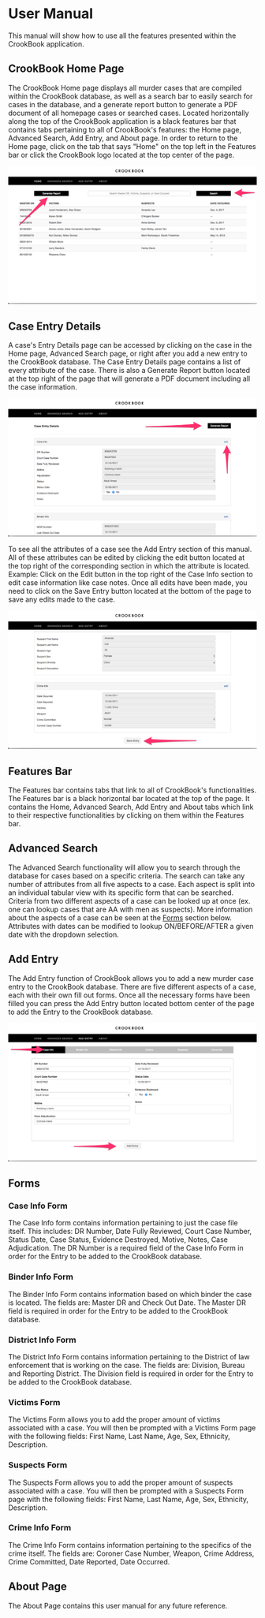 # User Manual
This manual will show how to use all the features presented within the CrookBook application.

## CrookBook Home Page
The CrookBook Home page displays all murder cases that are compiled within the CrookBook database, as well as a search bar to easily search for cases in the database, and a generate report button to generate a PDF document of all homepage cases or searched cases. Located horizontally along the top of the CrookBook application is a black features bar that contains tabs pertaining to all of CrookBook's features: the Home page, Advanced Search, Add Entry, and About page. In order to return to the Home page, click on the tab that says "Home" on the top left in the Features bar or click the CrookBook logo located at the top center of the page.

![Homepage Example](./images/UI/homepage_mockup.png)

## Case Entry Details
A case's Entry Details page can be accessed by clicking on the case in the Home page, Advanced Search page, or right after you add a new entry to the CrookBook database. The Case Entry Details page contains a list of every attribute of the case. There is also a Generate Report button located at the top right of the page that will generate a PDF document including all the case information.

![Details Example](./images/UI/details_mockup.png)

To see all the attributes of a case see the Add Entry section of this manual. All of these attributes can be edited by clicking the edit button located at the top right of the corresponding section in which the attribute is located. Example: Click on the Edit button in the top right of the Case Info section to edit case information like case notes. Once all edits have been made, you need to click on the Save Entry button located at the bottom of the page to save any edits made to the case.

![Update Example](./images/UI/edit_func_mockup.png)

## Features Bar
The Features bar contains tabs that link to all of CrookBook's functionalities. The Features bar is a black horizontal bar located at the top of the page. It contains the Home, Advanced Search, Add Entry and About tabs which link to their respective functionalities by clicking on them within the Features bar.

## Advanced Search
The Advanced Search functionality will allow you to search through the database for cases based on a specific criteria. The search can take any number of attributes from all five aspects to a case. Each aspect is split into an individual tabular view with its specific form that can be searched. Criteria from two different aspects of a case can be looked up at once (ex. one can lookup cases that are AA with men as suspects). More information about the aspects of a case can be seen at the [Forms](#forms) section below. Attributes with dates can be modified to lookup ON/BEFORE/AFTER a given date with the dropdown selection.

## Add Entry
The Add Entry function of CrookBook allows you to add a new murder case entry to the CrookBook database. There are five different aspects of a case, each with their own fill out forms. Once all the necessary forms have been filled you can press the Add Entry button located bottom center of the page to add the Entry to the CrookBook database.

![Add Entry Example](./images/UI/add_entry_mockup.png)

## Forms

### Case Info Form
The Case Info form contains information pertaining to just the case file itself. This includes: DR Number, Date Fully Reviewed, Court Case Number, Status Date, Case Status, Evidence Destroyed, Motive, Notes, Case Adjudication. The DR Number is a required field of the Case Info Form in order for the Entry to be added to the CrookBook database.
### Binder Info Form
The Binder Info Form contains information based on which binder the case is located. The fields are: Master DR and Check Out Date. The Master DR field is required in order for the Entry to be added to the CrookBook database.
### District Info Form
The District Info Form contains information pertaining to the District of law enforcement that is working on the case. The fields are: Division, Bureau and Reporting District. The Division field is required in order for the Entry to be added to the CrookBook database.
### Victims Form
The Victims Form allows you to add the proper amount of victims associated with a case. You will then be prompted with a Victims Form page with the following fields: First Name, Last Name, Age, Sex, Ethnicity, Description.
### Suspects Form
The Suspects Form allows you to add the proper amount of suspects associated with a case. You will then be prompted with a Suspects Form page with the following fields: First Name, Last Name, Age, Sex, Ethnicity, Description.
### Crime Info Form
The Crime Info Form contains information pertaining to the specifics of the crime itself.
The fields are: Coroner Case Number, Weapon, Crime Address, Crime Committed, Date Reported, Date Occurred.

## About Page
The About Page contains this user manual for any future reference.
